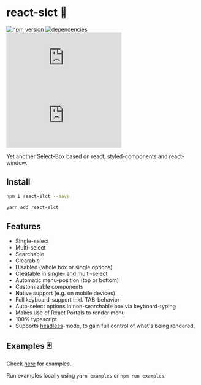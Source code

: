 # react-slct 🐘 
[![npm version](https://badge.fury.io/js/react-slct.svg)](https://badge.fury.io/js/react-slct) [![dependencies](https://david-dm.org/misantronic/react-slct.svg)]() ![](http://img.badgesize.io/misantronic/react-slct/master/dist/react-slct.min.js) ![](http://img.badgesize.io/misantronic/react-slct/master/dist/react-slct.min.js?compression=gzip)

Yet another Select-Box based on react, styled-components and react-window.

## Install

```bash
npm i react-slct --save
```

```bash
yarn add react-slct
```

## Features

-   Single-select
-   Multi-select
-   Searchable
-   Clearable
-   Disabled (whole box or single options)
-   Creatable in single- and multi-select
-   Automatic menu-position (top or bottom)
-   Customizable components
-   Native support (e.g. on mobile devices)
-   Full keyboard-support inkl. TAB-behavior
-   Auto-select options in non-searchable box via keyboard-typing
-   Makes use of React Portals to render menu
-   100% typescript
-   Supports [headless](https://medium.com/merrickchristensen/headless-user-interface-components-565b0c0f2e18)-mode, to gain full control of what's being rendered.

## Examples 🃏

Check [here](https://rawgit.com/misantronic/react-slct/master/examples/dist/index.html) for examples.

Run examples locally using `yarn examples` or `npm run examples`.
